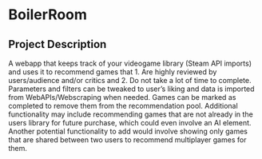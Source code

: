 # BoilerRoom

## Project Description

A webapp that keeps track of your videogame library (Steam API imports) and uses it to recommend games that 1. Are highly reviewed by users/audience and/or critics and 2. Do not take a lot of time to complete. Parameters and filters can be tweaked to user’s liking and data is imported from WebAPIs/Webscraping when needed. Games can be marked as completed to remove them from the recommendation pool. Additional functionality may include recommending games that are not already in the users library for future purchase, which could even involve an AI element. Another potential functionality to add would involve showing only games that are shared between two users to recommend multiplayer games for them.
